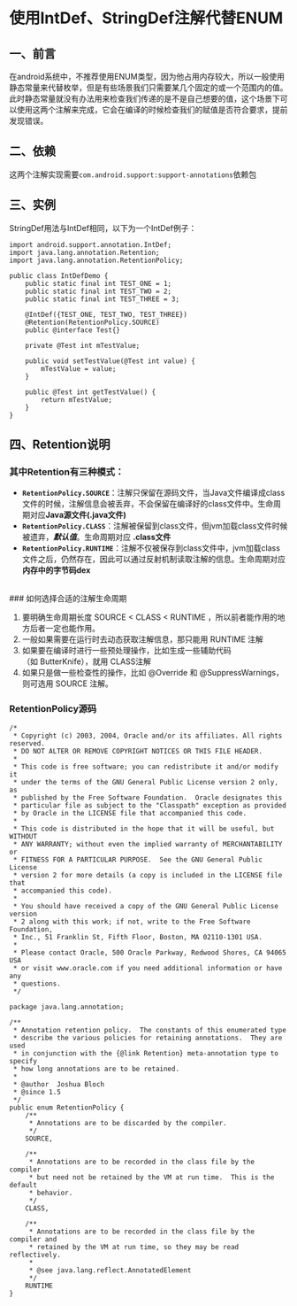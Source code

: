 # 使用IntDef、StringDef注解代替ENUM  
## 一、前言  
在android系统中，不推荐使用ENUM类型，因为他占用内存较大，所以一般使用静态常量来代替枚举，但是有些场景我们只需要某几个固定的或一个范围内的值。此时静态常量就没有办法用来检查我们传递的是不是自己想要的值，这个场景下可以使用这两个注解来完成，它会在编译的时候检查我们的赋值是否符合要求，提前发现错误。

## 二、依赖  
这两个注解实现需要`com.android.support:support-annotations`依赖包  


## 三、实例 
StringDef用法与IntDef相同，以下为一个IntDef例子：  

```
import android.support.annotation.IntDef;
import java.lang.annotation.Retention;
import java.lang.annotation.RetentionPolicy;

public class IntDefDemo {
    public static final int TEST_ONE = 1;
    public static final int TEST_TWO = 2;
    public static final int TEST_THREE = 3;

    @IntDef({TEST_ONE, TEST_TWO, TEST_THREE})
    @Retention(RetentionPolicy.SOURCE)
    public @interface Test{}

    private @Test int mTestValue;

    public void setTestValue(@Test int value) {
        mTestValue = value;
    }

    public @Test int getTestValue() {
        return mTestValue;
    }
}

```
## 四、Retention说明 
### 其中Retention有三种模式：  
- **`RetentionPolicy.SOURCE`**：注解只保留在源码文件，当Java文件编译成class文件的时候，注解信息会被丢弃，不会保留在编译好的class文件中。生命周期对应**Java源文件(.java文件)**  
- **`RetentionPolicy.CLASS`**：注解被保留到class文件，但jvm加载class文件时候被遗弃，***默认值***。生命周期对应 **.class文件**  
- **`RetentionPolicy.RUNTIME`**：注解不仅被保存到class文件中，jvm加载class文件之后，仍然存在，因此可以通过反射机制读取注解的信息。生命周期对应 **内存中的字节码dex**
<br>
### 如何选择合适的注解生命周期

1. 要明确生命周期长度 SOURCE < CLASS < RUNTIME ，所以前者能作用的地方后者一定也能作用。  
2. 一般如果需要在运行时去动态获取注解信息，那只能用 RUNTIME 注解  
3. 如果要在编译时进行一些预处理操作，比如生成一些辅助代码（如 ButterKnife），就用 CLASS注解  
4. 如果只是做一些检查性的操作，比如 @Override 和 @SuppressWarnings，则可选用 SOURCE 注解。  

### RetentionPolicy源码

```
/*
 * Copyright (c) 2003, 2004, Oracle and/or its affiliates. All rights reserved.
 * DO NOT ALTER OR REMOVE COPYRIGHT NOTICES OR THIS FILE HEADER.
 *
 * This code is free software; you can redistribute it and/or modify it
 * under the terms of the GNU General Public License version 2 only, as
 * published by the Free Software Foundation.  Oracle designates this
 * particular file as subject to the "Classpath" exception as provided
 * by Oracle in the LICENSE file that accompanied this code.
 *
 * This code is distributed in the hope that it will be useful, but WITHOUT
 * ANY WARRANTY; without even the implied warranty of MERCHANTABILITY or
 * FITNESS FOR A PARTICULAR PURPOSE.  See the GNU General Public License
 * version 2 for more details (a copy is included in the LICENSE file that
 * accompanied this code).
 *
 * You should have received a copy of the GNU General Public License version
 * 2 along with this work; if not, write to the Free Software Foundation,
 * Inc., 51 Franklin St, Fifth Floor, Boston, MA 02110-1301 USA.
 *
 * Please contact Oracle, 500 Oracle Parkway, Redwood Shores, CA 94065 USA
 * or visit www.oracle.com if you need additional information or have any
 * questions.
 */

package java.lang.annotation;

/**
 * Annotation retention policy.  The constants of this enumerated type
 * describe the various policies for retaining annotations.  They are used
 * in conjunction with the {@link Retention} meta-annotation type to specify
 * how long annotations are to be retained.
 *
 * @author  Joshua Bloch
 * @since 1.5
 */
public enum RetentionPolicy {
    /**
     * Annotations are to be discarded by the compiler.
     */
    SOURCE,

    /**
     * Annotations are to be recorded in the class file by the compiler
     * but need not be retained by the VM at run time.  This is the default
     * behavior.
     */
    CLASS,

    /**
     * Annotations are to be recorded in the class file by the compiler and
     * retained by the VM at run time, so they may be read reflectively.
     *
     * @see java.lang.reflect.AnnotatedElement
     */
    RUNTIME
}

```
